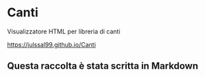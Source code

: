 # Canti
Visualizzatore HTML per libreria di canti

https://julssal99.github.io/Canti

## Questa raccolta è stata scritta in Markdown 